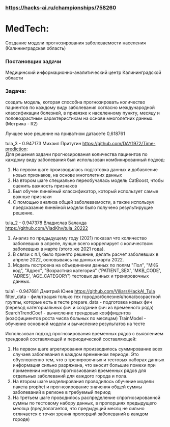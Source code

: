 ### https://hacks-ai.ru/championships/758260
# MedTech:
Создание модели прогнозирования заболеваемости населения (Калининградская область)

### Постановщик задачи
Медицинский информационно-аналитический центр Калининградской области

### Задача:
создать модель, которая способна прогнозировать количество пациентов по каждому виду заболевания согласно международной классификации болезней, в привязке к населенному пункту, месяцу и половозрастным характеристикам на основе многолетних данных. (Метрика - R2)

Лучшее мое решение на приватном датасете 0,618761

tula_3 - 0.947173 Михаил Притугин https://github.com/DAY1972/Time-prediction:  
Для решения задачи прогнозирования количества пациентов по каждому виду заболевания был использован комбинированный подход:
1) На первом шаге производилась подготовка данных и добавление новых признаков, на основе многолетних данных
2) На втором шаге специально переобучалась модель CatBoost, чтобы оценить важность признаков
3) Был обучен линейный классификатор, который использует самые важные признаки
4) С помощью анализа общей заболеваемости, а также используя предсказание линейной модели было получено результирущие решение.

tula_2 - 0.947378 Владислав Баланда https://github.com/VladKhv/tula_20222
1. Анализ по предыдущему году (2021) показал что количество заболевших в апреле, лучше всего коррелирует с количеством заболевших в марте (этого же 2021 года).
2. В связи с п.1, было принято решение, делать расчет заболевших в апреле 2022, основываясь на данных марта 2022.  
4. Модель построена на объединении данных по полям "Пол", "МКБ код", "Адрес", "Возрастная категория" ('PATIENT_SEX', 'MKB_CODE', 'ADRES', 'AGE_CATEGORY') тестовых данных и тренировочных данных.  

tula1 - 0.947681 Дмитрий Юнев https://github.com/Viliars/HackAI_Tula
filter_data - фильтрация только тех городов/болезней/пола/возрастной группы, которые есть в тесте
prepare_data - подготовка новых фич (перевод категориальных фич и создание фич из временного ряда)
SearchTrendCoef - вычисление трендовых коэффицентов (коэффициентов роста числа больных по месяцам)
TrainModel - обучение основной модели и вычисление результатов на тесте

Использован подход прогнозирования временных рядов с выявлением трендовой составляющей и периодической составляющей:  
1. На первом шаге агрегирования производилось суммирование всех случаев заболевания в каждом временном периоде. Это обусловленно тем, что в тренировочных и тестовых наборах данных информация сильно разряжена, что вносит большие помехи при применении методов прогнозиования временных рядов для отдельных заболеваний для каждого города и пола.  
2. На втором шаге моделирования проводилось обучение модели пакета prophet и прогнозирование значения общей суммы заболеваний в регионе в требуемый период  
3. На третьем шаге проводилось распределение спрогнозированной суммы по тестовому набору данных, в пропорциях предыдущего месяца (предполагается, что предыдущий месяц не сильно отличается с точки зрения пропорций заболеваний в каждом городе)
